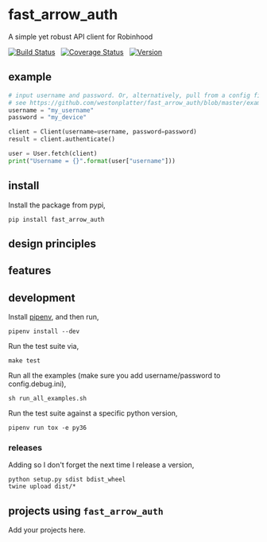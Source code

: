 # fast_arrow_auth
A simple yet robust API client for Robinhood

[![Build Status](https://travis-ci.com/westonplatter/fast_arrow_auth.svg?branch=master)](https://travis-ci.com/westonplatter/fast_arrow_auth)
&nbsp;
[![Coverage
Status](https://coveralls.io/repos/github/westonplatter/fast_arrow_auth/badge.svg?branch=master)](https://coveralls.io/github/westonplatter/fast_arrow_auth?branch=master)
&nbsp;
[![Version](https://img.shields.io/pypi/v/fast_arrow_auth.svg)](https://pypi.org/project/fast-arrow-auth/)


## example

```py
# input username and password. Or, alternatively, pull from a config file,
# see https://github.com/westonplatter/fast_arrow_auth/blob/master/examples/auth_generated_device_token.py
username = "my_username"
password = "my_device"

client = Client(username=username, password=password)
result = client.authenticate()

user = User.fetch(client)
print("Username = {}".format(user["username"]))
```

## install

Install the package from pypi,
```
pip install fast_arrow_auth
```

## design principles

## features

## development
Install [pipenv](https://github.com/pypa/pipenv), and then run,
```
pipenv install --dev
```

Run the test suite via,
```
make test
```

Run all the examples (make sure you add username/password to config.debug.ini),
```
sh run_all_examples.sh
```

Run the test suite against a specific python version,
```
pipenv run tox -e py36
```

### releases

Adding so I don't forget the next time I release a version,
```
python setup.py sdist bdist_wheel
twine upload dist/*
```

## projects using `fast_arrow_auth`
Add your projects here.
